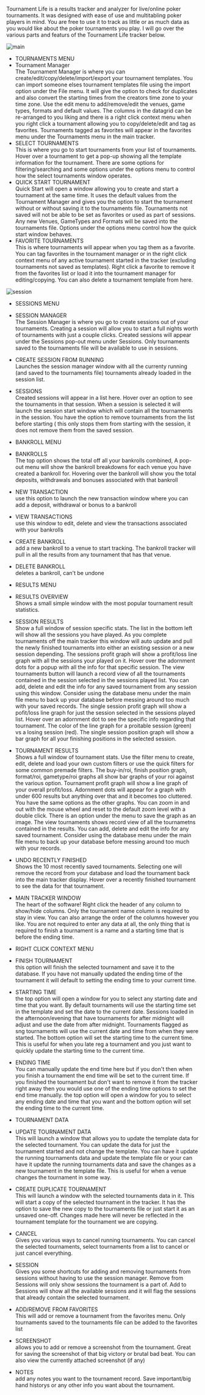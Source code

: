Tournament Life is a results tracker and analyzer for live/online poker tournaments. It was designed with ease of use and multitabling poker players in mind. You are free to use it to track as little or as much data as you would like about the poker tournaments you play. I will go over the various parts and featurs of the Tournament Life tracker below.
  
![main](main.png)
  
- TOURNAMENTS MENU
- Tournament Manager
<br>The Tournament Manager is where you can create/edit/copy/delete/import/export your tournament templates. You can import someone elses tournament templates file using the import option under the File menu. It will give the option to check for duplicates and also convert the starting times from the creators time zone to your time zone. Use the edit menu to add/remove/edit the venues, game types, formats and default values. The columns in the datagrid can be re-arranged to you liking and there is a right click context menu when you right click a tournament allowing you to copy/delete/edit and tag as favorites. Tournaments tagged as favorites will appear in the favorites menu under the Tournaments menu in the main tracker.
- SELECT TOURNAMENTS
<br>This is where you go to start tournaments from your list of tournaments. Hover over a tournament to get a pop-up showing all the template information for the tournament. There are some options for filtering/searching and some options under the options menu to control how the select tournaments window operates. 
- QUICK START TOURNAMENT
<br>Quick Start will open a window allowing you to create and start a tournament at the same time. It uses the default values from the Tournament Manager and gives you the option to start the tournament without or without saving it to the tournaments file. Tournaments not saved will not be able to be set as favorites or used as part of sessions. Any new Venues, GameTypes and Formats will be saved into the tournaments file. Options under the options menu control how the quick start window behaves.
- FAVORITE TOURNAMENTS
<br>This is where tournaments will appear when you tag them as a favorite. You can tag favorites in the tournament manager or in the right click context menu of any active tournament started in the tracker (excluding tournaments not saved as templates). Right click a favorite to remove it from the favorites list or load it into the tournament manager for editing/copying. You can also delete a tournament template from here.
 
 ![session](session.png)
 
- SESSIONS MENU
- SESSION MANAGER
<br>The Session Manager is where you go to create sessions out of your tournaments. Creating a session will allow you to start a full nights worth of tournaments with just a couple clicks. Created sessions will appear under the Sessions pop-out menu under Sessions. Only tournaments saved to the tournaments file will be available to use in sessions. 
- CREATE SESSION FROM RUNNING
<br>Launches the session manager window with all the currenty running (and saved to the tournaments file) tournaments already loaded in the session list.
- SESSIONS
<br>Created sessions will appear in a list here. Hover over an option to see the tournaments in that session. When a session is selected it will launch the session start window which will contain all the tournaments in the session. You have the option to remove tournaments from the list before starting ( this only stops them from starting with the session, it does not remove them from the saved session.

- BANKROLL MENU
- BANKROLLS
<br>The top option shows the total off all your bankrolls combined, A pop-out menu will show the bankroll breakdowns for each venue you have created a bankroll for. Hovering over the bankroll will show you the total deposits, withdrawals and bonuses associated with that bankroll
- NEW TRANSACTION
<br>use this option to launch the new transaction window where you can add a deposit, withdrawal or bonus to a bankroll
- VIEW TRANSACTIONS
<br>use this window to edit, delete and view the transactions associated with your bankrolls
- CREATE BANKROLL
<br>add a new bankroll to a venue to start tracking. The bankroll tracker will pull in all the results from any tournament that has that venue.
- DELETE BANKROLL
<br>deletes a bankroll, can't be undone
- RESULTS MENU
- RESULTS OVERVIEW 
<br>Shows a small simple window with the most popular tournament result statistics.
- SESSION RESULTS
<br>Show a full window of session specific stats. The list in the bottom left will show all the sessions you have played. As you complete tournaments off the main tracker this window will auto update and pull the newly finished tournaments into either an existing session or a new session depending. The sessions profit graph will show a profit/loss line graph with all the sessions your played on it. Hover over the adornment dots for a popup with all the info for that specific session. The view tournaments button will launch a record view of all the tournaments contained in the session selected in the sessions played list. You can add, delete and edit the info for any saved tournament from any session using this window. Consider using the database menu under the main file menu to back up your database before messing around too much with your saved records. The single session profit graph will show a pofit/loss line graph for just the session selected in the sessions played list. Hover over an adornment dot to see the specific info regarding that tournament. The color of the line graph for a proitable session (green) vs a losing session (red). The single session position graph will show a bar graph for all your finishing positions in the selected session. 
- TOURNAMENT RESULTS
<br>Shows a full window of tournament stats. Use the filter menu to create, edit, delete and load your own custom filters or use the quick filters for some common premade filters. The buy-in/roi, finish position graph, format/roi, gametype/roi graphs all show bar graphs of your roi against the various option. Tournament profit graph will show a line graph of your overall profit/loss. Adornment dots will appear for a graph with under 600 results but anything over that and it becomes too cluttered. You have the same options as the other graphs. You can zoom in and out with the mouse wheel and reset to the default zoom level with a double click. There is an option under the menu to save the graph as an image. The view tournaments shows record view of all the tournametns contained in the results. You can add, delete and edit the info for any saved tournament. Consider using the database menu under the main file menu to back up your database before messing around too much with your records.
- UNDO RECENTLY FINISHED
<br>Shows the 10 most recently saved tournaments. Selecting one will remove the record from your database and load the tournament back into the main tracker display. Hover over a recently finished tournament to see the data for that tournament.

- MAIN TRACKER WINDOW
<br>The heart of the software! Right click the header of any column to show/hide columns. Only the tournament name column is required to stay in view. You can also arrange the order of the columns however you like. You are not required to enter any data at all, the only thing that is required to finish a tournament is a name and a starting time that is before the ending time.
- RIGHT CLICK CONTEXT MENU
- FINISH TOURNAMENT
<br>this option will finish the selected tournament and save it to the database. If you have not manually updated the ending time of the tournament it will default to setting the ending time to your current time.
- STARTING TIME
<br>the top option will open a window for you to select any starting date and time that you want. By default tournaments will use the starting time set in the template and set the date to the current date. Sessions loaded in the afternoon/evening that have tournaments for after midnight will adjust and use the date from after midnight. Tournaments flagged as sng tournaments will use the current date and time from when they were started. The bottom option will set the starting time to the current time. This is useful for when you late reg a tournament and you just want to quickly update the starting time to the current time.
- ENDING TIME
<br>You can manually update the end time here but if you don't then when you finish a tournament the end time will be set to the current time. If you finished the tournament but don't want to remove it from the tracker right away then you would use one of the ending time options to set the end time manually. the top option will open a window for you to select any ending date and time that you want and the bottom option will set the ending time to the current time.
- TOURNAMENT DATA
- UPDATE TOURNAMENT DATA
<br>This will launch a window that allows you to update the template data for the selected tournament. You can update the data for just the tournament started and not change the template. You can have it update the running tournaments data and update the template file or your can have it update the running tournaments data and save the changes as a new tournament in the template file. This is useful for when a venue changes the tournament in some way.
- CREATE DUPLICATE TOURNAMENT
<br>This will launch a window with the selected tournaments data in it. This will start a copy of the selected tournament in the tracker. It has the option to save the new copy to the tournaments file or just start it as an unsaved one-off. Changes made here will never be reflected in the tournament template for the tournament we are copying.
- CANCEL
<br>Gives you various ways to cancel running tournaments. You can cancel the selected tournaments, select tournaments from a list to cancel or just cancel everything.
- SESSION
<br>Gives you some shortcuts for adding and removing tournaments from sessions without having to use the session manager. Remove from Sessions will only show sessions the tournament is a part of. Add to Sessions will show all the available sessions and it will flag the sessions that already contain the selected tournament.
- ADD/REMOVE FROM FAVORITES
<br>This will add or remove a tournament from the favorites menu. Only tournaments saved to the tournaments file can be added to the favorites list
- SCREENSHOT
<br>allows you to add or remove a screenshot from the tournament. Great for saving the screenshot of that big victory or brutal bad beat. You can also view the currently attached screenshot (if any)
- NOTES
<br>add any notes you want to the tournament record. Save important/big hand historys or any other info you want about the tournament.
